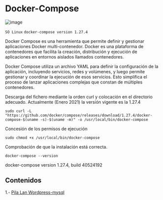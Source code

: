 # Docker-Compose

![image](https://github.com/Scosrom/Implantacion_web/assets/114906778/1b6b43e2-d786-4df0-8010-a4caeb3e0db2)

<code>SO Linux</code>
<code>docker-compose version 1.27.4</code>

Docker Compose es una herramienta que permite definir y gestionar aplicaciones Docker multi-contenedor. Docker es una plataforma de contenedores que facilita la creación, distribución y ejecución de aplicaciones en entornos aislados llamados contenedores.

Docker Compose utiliza un archivo YAML para definir la configuración de la aplicación, incluyendo servicios, redes y volúmenes, y luego permite gestionar y coordinar la ejecución de esos servicios. Esto simplifica el proceso de lanzar aplicaciones complejas que constan de múltiples contenedores.

Descarga del fichero mediante la orden curl y colocación en el directorio adecuado. Actualmente (Enero 2021) la versión vigente es la 1.27.4

```
sudo curl -L "https://github.com/docker/compose/releases/download/1.27.4/docker-compose-$(uname -s)-$(uname -m)" -o /usr/local/bin/docker-compose
```

Concesión de los permisos de ejecución

```
sudo chmod +x /usr/local/bin/docker-compose
```

Comprobación de que la instalación está correcta.

```
docker-compose --version
```

docker-compose version 1.27.4, build 40524192

## Contenidos

1.- [Pila Lan Wordpress-mysql](pilaws.md)
